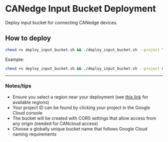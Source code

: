 # CANedge Input Bucket Deployment

Deploy input bucket for connecting CANedge devices.

## How to deploy

```bash
chmod +x deploy_input_bucket.sh && ./deploy_input_bucket.sh --project YOUR_PROJECT_ID --region YOUR_REGION --bucket YOUR_BUCKET_NAME
```

Example:
```bash
chmod +x deploy_input_bucket.sh && ./deploy_input_bucket.sh --project my-project-123 --region europe-west1 --bucket canedge-test-bucket-gcp
```

---------

### Notes/tips

- Ensure you select a region near your deployment (see [this link](https://cloud.google.com/storage/docs/locations#location-r) for available regions)
- Your project ID can be found by clicking your project in the Google Cloud console
- The bucket will be created with CORS settings that allow access from any origin (needed for CANcloud access)
- Choose a globally unique bucket name that follows Google Cloud naming requirements
